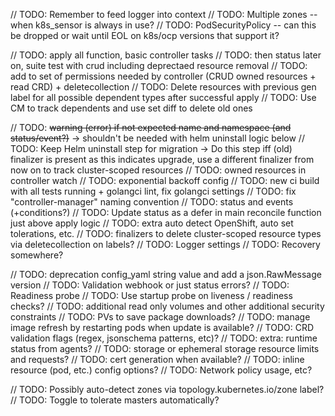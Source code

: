 // TODO: Remember to feed logger into context
// TODO: Multiple zones -- when k8s_sensor is always in use?
// TODO: PodSecurityPolicy -- can this be dropped or wait until EOL on k8s/ocp versions that support it?

// TODO: apply all function, basic controller tasks
// TODO: then status later on, suite test with crud including deprectaed resource removal
// TODO: add to set of permissions needed by controller (CRUD owned resources + read CRD) + deletecollection
// TODO: Delete resources with previous gen label for all possible dependent types after successful apply
// TODO: Use CM to track dependents and use set diff to delete old ones

// TODO: ~~warning (error) if not expected name and namespace (and status/event?)~~ -> shouldn't be needed with helm
uninstall logic below
// TODO: Keep Helm uninstall step for migration -> Do this step iff (old) finalizer is present as this indicates
upgrade, use a different finalizer from now on to track cluster-scoped resources
// TODO: owned resources in controller watch
// TODO: exponential backoff config
// TODO: new ci build with all tests running + golangci lint, fix golangci settings
// TODO: fix "controller-manager" naming convention
// TODO: status and events (+conditions?)
// TODO: Update status as a defer in main reconcile function just above apply logic
// TODO: extra auto detect OpenShift, auto set tolerations, etc.
// TODO: finalizers to delete cluster-scoped resource types via deletecollection on labels?
// TODO: Logger settings
// TODO: Recovery somewhere?

// TODO: deprecation config_yaml string value and add a json.RawMessage version
// TODO: Validation webhook or just status errors?
// TODO: Readiness probe
// TODO: Use startup probe on liveness / readiness checks?
// TODO: additional read only volumes and other additional security constraints
// TODO: PVs to save package downloads?
// TODO: manage image refresh by restarting pods when update is available?
// TODO: CRD validation flags (regex, jsonschema patterns, etc)?
// TODO: extra: runtime status from agents?
// TODO: storage or ephemeral storage resource limits and requests?
// TODO: cert generation when available?
// TODO: inline resource (pod, etc.) config options?
// TODO: Network policy usage, etc?

// TODO: Possibly auto-detect zones via topology.kubernetes.io/zone label?
// TODO: Toggle to tolerate masters automatically?